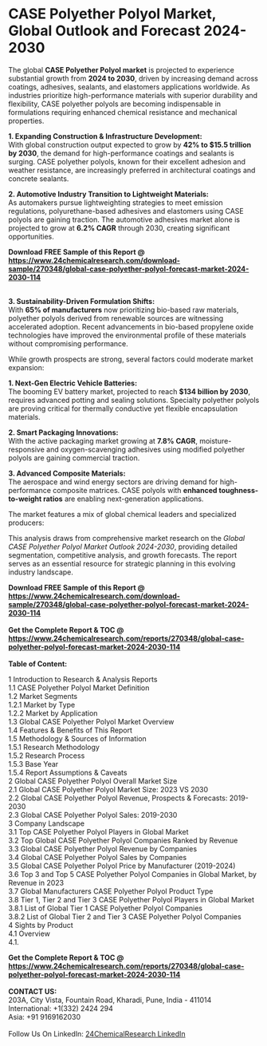<h1>CASE Polyether Polyol Market, Global Outlook and Forecast 2024-2030</h1><p>The global <strong>CASE Polyether Polyol market</strong> is projected to experience substantial growth from <strong>2024 to 2030</strong>, driven by increasing demand across coatings, adhesives, sealants, and elastomers applications worldwide. As industries prioritize high-performance materials with superior durability and flexibility, CASE polyether polyols are becoming indispensable in formulations requiring enhanced chemical resistance and mechanical properties.</p><p><strong>1. Expanding Construction &amp; Infrastructure Development:</strong><br>
With global construction output expected to grow by <strong>42% to $15.5 trillion by 2030</strong>, the demand for high-performance coatings and sealants is surging. CASE polyether polyols, known for their excellent adhesion and weather resistance, are increasingly preferred in architectural coatings and concrete sealants.</p><p><strong>2. Automotive Industry Transition to Lightweight Materials:</strong><br>
As automakers pursue lightweighting strategies to meet emission regulations, polyurethane-based adhesives and elastomers using CASE polyols are gaining traction. The automotive adhesives market alone is projected to grow at <strong>6.2% CAGR</strong> through 2030, creating significant opportunities.</p><div><b>Download FREE Sample of this Report @ 
            <a href="https://www.24chemicalresearch.com/download-sample/270348/global-case-polyether-polyol-forecast-market-2024-2030-114">
            https://www.24chemicalresearch.com/download-sample/270348/global-case-polyether-polyol-forecast-market-2024-2030-114</a></b></div><br><p><strong>3. Sustainability-Driven Formulation Shifts:</strong><br>
With <strong>65% of manufacturers</strong> now prioritizing bio-based raw materials, polyether polyols derived from renewable sources are witnessing accelerated adoption. Recent advancements in bio-based propylene oxide technologies have improved the environmental profile of these materials without compromising performance.</p><p>While growth prospects are strong, several factors could moderate market expansion:</p><p><strong>1. Next-Gen Electric Vehicle Batteries:</strong><br>
The booming EV battery market, projected to reach <strong>$134 billion by 2030</strong>, requires advanced potting and sealing solutions. Specialty polyether polyols are proving critical for thermally conductive yet flexible encapsulation materials.</p><p><strong>2. Smart Packaging Innovations:</strong><br>
With the active packaging market growing at <strong>7.8% CAGR</strong>, moisture-responsive and oxygen-scavenging adhesives using modified polyether polyols are gaining commercial traction.</p><p><strong>3. Advanced Composite Materials:</strong><br>
The aerospace and wind energy sectors are driving demand for high-performance composite matrices. CASE polyols with <strong>enhanced toughness-to-weight ratios</strong> are enabling next-generation applications.</p><p>The market features a mix of global chemical leaders and specialized producers:</p><p>This analysis draws from comprehensive market research on the <em>Global CASE Polyether Polyol Market Outlook 2024-2030</em>, providing detailed segmentation, competitive analysis, and growth forecasts. The report serves as an essential resource for strategic planning in this evolving industry landscape.</p><div><b>Download FREE Sample of this Report @ 
            <a href="https://www.24chemicalresearch.com/download-sample/270348/global-case-polyether-polyol-forecast-market-2024-2030-114">
            https://www.24chemicalresearch.com/download-sample/270348/global-case-polyether-polyol-forecast-market-2024-2030-114</a></b></div><br><div><b>Get the Complete Report & TOC @ 
            <a href="https://www.24chemicalresearch.com/reports/270348/global-case-polyether-polyol-forecast-market-2024-2030-114">
            https://www.24chemicalresearch.com/reports/270348/global-case-polyether-polyol-forecast-market-2024-2030-114</a></b></div><br>
            <b>Table of Content:</b><p>1 Introduction to Research & Analysis Reports<br />
    1.1 CASE Polyether Polyol Market Definition<br />
    1.2 Market Segments<br />
        1.2.1 Market by Type<br />
        1.2.2 Market by Application<br />
    1.3 Global CASE Polyether Polyol Market Overview<br />
    1.4 Features & Benefits of This Report<br />
    1.5 Methodology & Sources of Information<br />
        1.5.1 Research Methodology<br />
        1.5.2 Research Process<br />
        1.5.3 Base Year<br />
        1.5.4 Report Assumptions & Caveats<br />
2 Global CASE Polyether Polyol Overall Market Size<br />
    2.1 Global CASE Polyether Polyol Market Size: 2023 VS 2030<br />
    2.2 Global CASE Polyether Polyol Revenue, Prospects & Forecasts: 2019-2030<br />
    2.3 Global CASE Polyether Polyol Sales: 2019-2030<br />
3 Company Landscape<br />
    3.1 Top CASE Polyether Polyol Players in Global Market<br />
    3.2 Top Global CASE Polyether Polyol Companies Ranked by Revenue<br />
    3.3 Global CASE Polyether Polyol Revenue by Companies<br />
    3.4 Global CASE Polyether Polyol Sales by Companies<br />
    3.5 Global CASE Polyether Polyol Price by Manufacturer (2019-2024)<br />
    3.6 Top 3 and Top 5 CASE Polyether Polyol Companies in Global Market, by Revenue in 2023<br />
    3.7 Global Manufacturers CASE Polyether Polyol Product Type<br />
    3.8 Tier 1, Tier 2 and Tier 3 CASE Polyether Polyol Players in Global Market<br />
        3.8.1 List of Global Tier 1 CASE Polyether Polyol Companies<br />
        3.8.2 List of Global Tier 2 and Tier 3 CASE Polyether Polyol Companies<br />
4 Sights by Product<br />
    4.1 Overview<br />
        4.1.</p><div><b>Get the Complete Report & TOC @ 
            <a href="https://www.24chemicalresearch.com/reports/270348/global-case-polyether-polyol-forecast-market-2024-2030-114">
            https://www.24chemicalresearch.com/reports/270348/global-case-polyether-polyol-forecast-market-2024-2030-114</a></b></div><br><b>CONTACT US:</b><br>
            203A, City Vista, Fountain Road, Kharadi, Pune, India - 411014<br>
            International: +1(332) 2424 294<br>
            Asia: +91 9169162030 <br><br>
            Follow Us On LinkedIn: <a href="https://www.linkedin.com/company/24chemicalresearch/">24ChemicalResearch LinkedIn</a>